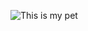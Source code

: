 ![This is my pet](https://www.google.co.in/imgres?imgurl=https%3A%2F%2Fimg.webmd.com%2Fdtmcms%2Flive%2Fwebmd%2Fconsumer_assets%2Fsite_images%2Farticle_thumbnails%2Fother%2Fcat_relaxing_on_patio_other%2F1800x1200_cat_relaxing_on_patio_other.jpg&imgrefurl=https%3A%2F%2Fpets.webmd.com%2Fcats%2Fcat-vaccines&tbnid=Ixpf3xIk7ZaCdM&vet=12ahUKEwiF6MSckNXvAhVIErcAHcv6DA4QMygAegUIARDPAQ..i&docid=vEZMYvY2hG-DfM&w=1800&h=1200&q=cat&hl=en&ved=2ahUKEwiF6MSckNXvAhVIErcAHcv6DA4QMygAegUIARDPAQ)
